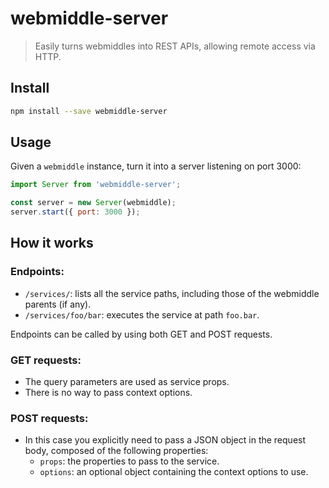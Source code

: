 # webmiddle-server

> Easily turns webmiddles into REST APIs, allowing remote access via HTTP.

## Install

```bash
npm install --save webmiddle-server
```

## Usage

Given a `webmiddle` instance, turn it into a server listening on port 3000:

```jsx
import Server from 'webmiddle-server';

const server = new Server(webmiddle);
server.start({ port: 3000 });
```

## How it works

### Endpoints:

- `/services/`: lists all the service paths, including those of the webmiddle parents (if any).
- `/services/foo/bar`: executes the service at path `foo.bar`.

Endpoints can be called by using both GET and POST requests.

### GET requests:
- The query parameters are used as service props.
- There is no way to pass context options.

### POST requests:
- In this case you explicitly need to pass a JSON object in the request body, composed of the following properties:
  - `props`: the properties to pass to the service.
  - `options`: an optional object containing the context options to use.
